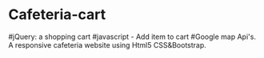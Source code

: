 # Cafeteria-cart
#jQuery: a shopping cart 
#javascript - Add item to cart
#Google map Api's.
A responsive cafeteria website using Html5 CSS&Bootstrap.

